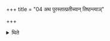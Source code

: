 +++
title = "04 अथ पुरस्तात्प्रतीच्यान् तिष्ठन्त्याञ्"

+++

<details><summary>थिते</summary>

अथ पुरस्तात्प्रतीच्यां तिष्ठन्त्यां जुहुयादुभा जिग्यथुरिति ४
</details>
